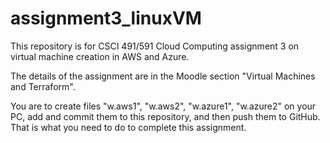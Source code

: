 # assignment3_linuxVM

This repository is for CSCI 491/591 Cloud Computing assignment 3 on virtual machine creation in AWS and Azure.

The details of the assignment are in the Moodle section "Virtual Machines and Terraform".

You are to create files "w.aws1", "w.aws2", "w.azure1", "w.azure2" on your PC, add and commit them to this repository, and then push them to GitHub.  That is what you need to do to complete this assignment.
